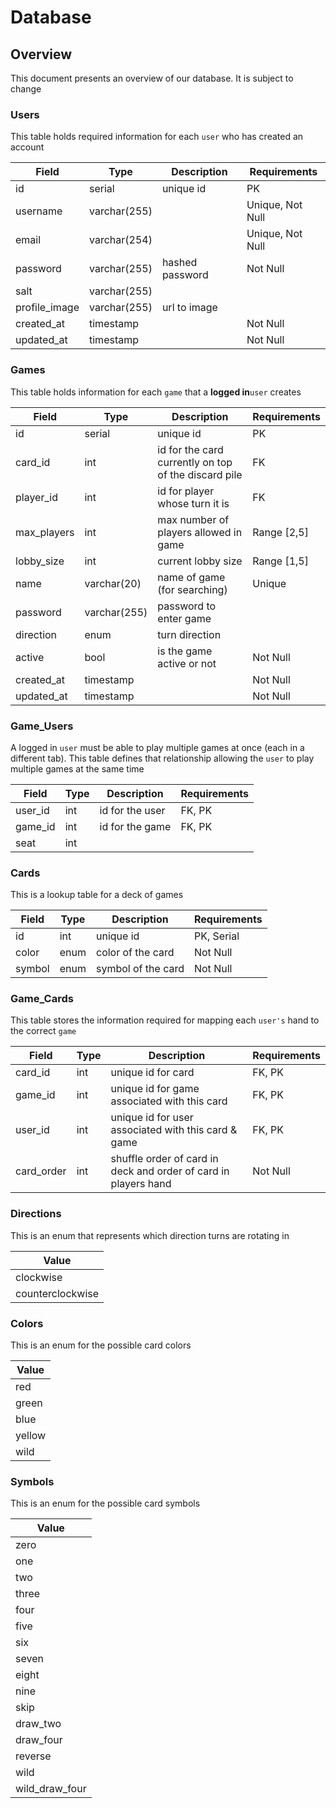 # Database

## Overview

This document presents an overview of our database. It is subject to change

### Users

This table holds required information for each `user` who has created an account

| Field         | Type         | Description     | Requirements     |
| ------------- | ------------ | --------------- | ---------------- |
| id            | serial       | unique id       | PK               |
| username      | varchar(255) |                 | Unique, Not Null |
| email         | varchar(254) |                 | Unique, Not Null |
| password      | varchar(255) | hashed password | Not Null         |
| salt          | varchar(255) |                 |                  |
| profile_image | varchar(255) | url to image    |                  |
| created_at    | timestamp    |                 | Not Null         |
| updated_at    | timestamp    |                 | Not Null         |

### Games

This table holds information for each `game` that a **logged in**`user` creates

| Field       | Type         | Description                                          | Requirements |
| ----------- | ------------ | ---------------------------------------------------- | ------------ |
| id          | serial       | unique id                                            | PK           |
| card_id     | int          | id for the card currently on top of the discard pile | FK           |
| player_id   | int          | id for player whose turn it is                       | FK           |
| max_players | int          | max number of players allowed in game                | Range [2,5]  |
| lobby_size  | int          | current lobby size                                   | Range [1,5]  |
| name        | varchar(20)  | name of game (for searching)                         | Unique       |
| password    | varchar(255) | password to enter game                               |              |
| direction   | enum         | turn direction                                       |              |
| active      | bool         | is the game active or not                            | Not Null     |
| created_at  | timestamp    |                                                      | Not Null     |
| updated_at  | timestamp    |                                                      | Not Null     |

### Game_Users

A logged in `user` must be able to play multiple games at once (each in a different tab). This table defines that relationship
allowing the `user` to play multiple games at the same time

| Field   | Type | Description     | Requirements |
| ------- | ---- | --------------- | ------------ |
| user_id | int  | id for the user | FK, PK       |
| game_id | int  | id for the game | FK, PK       |
| seat    | int  |                 |              |

### Cards

This is a lookup table for a deck of games

| Field  | Type | Description        | Requirements |
| ------ | ---- | ------------------ | ------------ |
| id     | int  | unique id          | PK, Serial   |
| color  | enum | color of the card  | Not Null     |
| symbol | enum | symbol of the card | Not Null     |

### Game_Cards

This table stores the information required for mapping each `user's` hand to the correct `game`

| Field      | Type | Description                                                     | Requirements |
| ---------- | ---- | --------------------------------------------------------------- | ------------ |
| card_id    | int  | unique id for card                                              | FK, PK       |
| game_id    | int  | unique id for game associated with this card                    | FK, PK       |
| user_id    | int  | unique id for user associated with this card & game             | FK, PK       |
| card_order | int  | shuffle order of card in deck and order of card in players hand | Not Null     |

### Directions

This is an enum that represents which direction turns are rotating in

| Value            |
| ---------------- |
| clockwise        |
| counterclockwise |

### Colors

This is an enum for the possible card colors

| Value  |
| ------ |
| red    |
| green  |
| blue   |
| yellow |
| wild   |

### Symbols

This is an enum for the possible card symbols

| Value          |
| -------------- |
| zero           |
| one            |
| two            |
| three          |
| four           |
| five           |
| six            |
| seven          |
| eight          |
| nine           |
| skip           |
| draw_two       |
| draw_four      |
| reverse        |
| wild           |
| wild_draw_four |
